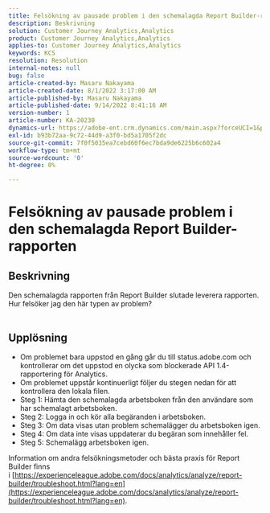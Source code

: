 ```yaml
---
title: Felsökning av pausade problem i den schemalagda Report Builder-rapporten
description: Beskrivning
solution: Customer Journey Analytics,Analytics
product: Customer Journey Analytics,Analytics
applies-to: Customer Journey Analytics,Analytics
keywords: KCS
resolution: Resolution
internal-notes: null
bug: false
article-created-by: Masaru Nakayama
article-created-date: 8/1/2022 3:17:00 AM
article-published-by: Masaru Nakayama
article-published-date: 9/14/2022 8:41:16 AM
version-number: 1
article-number: KA-20230
dynamics-url: https://adobe-ent.crm.dynamics.com/main.aspx?forceUCI=1&pagetype=entityrecord&etn=knowledgearticle&id=bd999166-4811-ed11-b83d-00224808629f
exl-id: b93b72aa-9c72-44d9-a3f0-bd5a1705f2dc
source-git-commit: 7f0f5035ea7cebd60f6ec7bda9de6225b6c602a4
workflow-type: tm+mt
source-wordcount: '0'
ht-degree: 0%

---
```


# Felsökning av pausade problem i den schemalagda Report Builder-rapporten

## Beskrivning

Den schemalagda rapporten från Report Builder slutade leverera rapporten. Hur felsöker jag den här typen av problem?
<br> 

## Upplösning


- Om problemet bara uppstod en gång går du till status.adobe.com och kontrollerar om det uppstod en olycka som blockerade API 1.4-rapportering för Analytics.
- Om problemet uppstår kontinuerligt följer du stegen nedan för att kontrollera den lokala filen.
- Steg 1: Hämta den schemalagda arbetsboken från den användare som har schemalagt arbetsboken.
- Steg 2: Logga in och kör alla begäranden i arbetsboken.
- Steg 3: Om data visas utan problem schemalägger du arbetsboken igen.
- Steg 4: Om data inte visas uppdaterar du begäran som innehåller fel.
- Steg 5: Schemalägg arbetsboken igen.


Information om andra felsökningsmetoder och bästa praxis för Report Builder finns i [https://experienceleague.adobe.com/docs/analytics/analyze/report-builder/troubleshoot.html?lang=en](https://experienceleague.adobe.com/docs/analytics/analyze/report-builder/troubleshoot.html?lang=en).
